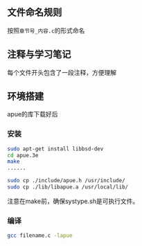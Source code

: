 ## 文件命名规则

按照`章节号_内容.c`的形式命名

## 注释与学习笔记

每个文件开头包含了一段注释，方便理解

## 环境搭建

apue的库下载好后

### 安装

```bash
sudo apt-get install libbsd-dev
cd apue.3e
make
......

sudo cp ./include/apue.h /usr/include/
sudo cp ./lib/libapue.a /usr/local/lib/
```

注意在make前，确保systype.sh是可执行文件。

### 编译

```bash
gcc filename.c -lapue
```
